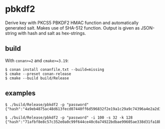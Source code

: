 # pbkdf2

Derive key with PKCS5 PBKDF2 HMAC function and automatically generated salt. Makes use of SHA-512 function. Output is given as JSON-string with hash and salt as hex-strings.

## build

With `conan>=2` and `cmake>=3.19`:

```shell
$ conan install conanfile.txt --build=missing
$ cmake --preset conan-release
$ cmake --build build/Release
```

## examples

```shell
$ ./build/Release/pbkdf2 -p "password"
{"hash":"4a9eb4875ac48d613fecd07440ff6d596832f2e19a1c29a9c74396a4e2a2d3e73c71f3a1d3055d5e882c728f637b6eaf376aad976f9192ab2f0e9a244340b3d8","salt":"827846313624ca4d86bad2a707941ad5bc91f16117beea3ce43a980ab342376b35092e92fb49f237dbe0b1d9aa6300ab64c1a410ba072618ee5fc46e4ff7b4d7"}
```

```shell
$ ./build/Release/pbkdf2 -p "password" -i 100 -s 32 -k 128
{"hash":"71afbf8e8c57c352e0a0c99f644ce40c0a74922bdbae99605ae338d31fa18b6629fb17581f8d89369a0c4b429f50eeeb9421f5b79f640e3c9a492444b98f976c00f235ad2ec3f904cf38445fcd318f5d333d3a0a4686e8559088cc2e0257c02ac09f296557d58b38596e2b07974ed8a3967335746dbd7e9d7d3f9562c33e9bf7","salt":"46320fdbb82740f49a664dbbd2b48a0e084db28c27e926b90fb661fc5534d431"}
```
